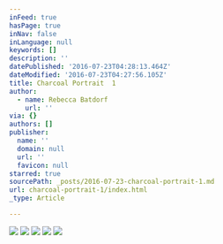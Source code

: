 ```yaml
---
inFeed: true
hasPage: true
inNav: false
inLanguage: null
keywords: []
description: ''
datePublished: '2016-07-23T04:28:13.464Z'
dateModified: '2016-07-23T04:27:56.105Z'
title: Charcoal Portrait  1
author:
  - name: Rebecca Batdorf
    url: ''
via: {}
authors: []
publisher:
  name: ''
  domain: null
  url: ''
  favicon: null
starred: true
sourcePath: _posts/2016-07-23-charcoal-portrait-1.md
url: charcoal-portrait-1/index.html
_type: Article

---
```

![](https://the-grid-user-content.s3-us-west-2.amazonaws.com/62ce120f-5543-4ff8-b3ef-32981b97d73f.jpg)
![](https://the-grid-user-content.s3-us-west-2.amazonaws.com/90065040-8bfe-444a-8702-809b6fca6ffb.jpg)
![](https://the-grid-user-content.s3-us-west-2.amazonaws.com/c63a5992-4270-4b05-ae27-b98c11bf2df0.jpg)
![](https://the-grid-user-content.s3-us-west-2.amazonaws.com/5b149cc6-5c58-4a42-aa7a-28c6ca4a6b7d.jpg)
![](https://the-grid-user-content.s3-us-west-2.amazonaws.com/d7848d62-f809-45b7-acd9-e0ba1727a738.jpg)